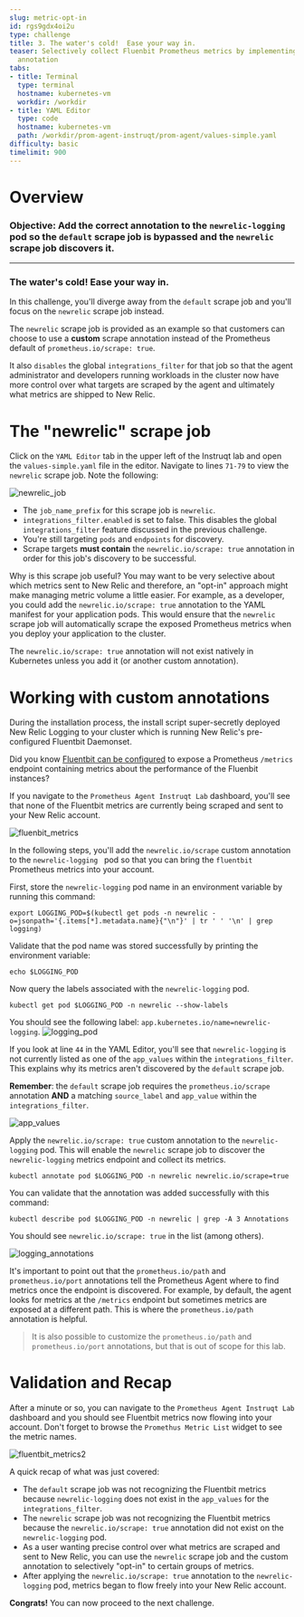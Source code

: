 ```yaml
---
slug: metric-opt-in
id: rgs9gdx4oi2u
type: challenge
title: 3. The water's cold!  Ease your way in.
teaser: Selectively collect Fluenbit Prometheus metrics by implementing a custom scrape
  annotation
tabs:
- title: Terminal
  type: terminal
  hostname: kubernetes-vm
  workdir: /workdir
- title: YAML Editor
  type: code
  hostname: kubernetes-vm
  path: /workdir/prom-agent-instruqt/prom-agent/values-simple.yaml
difficulty: basic
timelimit: 900
---
```

Overview
===

### **Objective:** Add the correct annotation to the `newrelic-logging` pod so the `default` scrape job is bypassed and the `newrelic` scrape job discovers it.

---

### The water's cold!  Ease your way in.

In this challenge, you'll diverge away from the `default` scrape job and you'll focus on the `newrelic` scrape job instead.

The `newrelic` scrape job is provided as an example so that customers can choose to use a **custom** scrape annotation instead of the Prometheus default of `prometheus.io/scrape: true`.

It also `disables` the global `integrations_filter` for that job so that the agent administrator and developers running workloads in the cluster now have more control over what targets are scraped by the agent and ultimately what metrics are shipped to New Relic.


The "newrelic" scrape job
===


Click on the `YAML Editor` tab in the upper left of the Instruqt lab and open the `values-simple.yaml` file in the editor.  Navigate to lines `71-79` to view the `newrelic` scrape job.  Note the following:

![newrelic_job](https://p191.p3.n0.cdn.getcloudapp.com/items/v1uPy8yk/13543c03-4b1d-43d3-8159-5a3b811c53bb.jpg?v=8b6109bed577c1b053b204f437f495a9)

- The `job_name_prefix` for this scrape job is `newrelic`.
- `integrations_filter.enabled` is set to false.  This disables the global `integrations_filter` feature discussed in the previous challenge.
- You're still targeting `pods` and `endpoints` for discovery.
- Scrape targets **must contain** the `newrelic.io/scrape: true` annotation in order for this job's discovery to be successful.

Why is this scrape job useful?  You may want to be very selective about which metrics sent to New Relic and therefore, an "opt-in" approach might make managing metric volume a little easier.  For example, as a developer, you could add the `newrelic.io/scrape: true` annotation to the YAML manifest for your application pods.  This would ensure that the `newrelic` scrape job will automatically scrape the exposed Prometheus metrics when you deploy your application to the cluster.

The  `newrelic.io/scrape: true` annotation will not exist natively in Kubernetes unless you add it (or another custom annotation).


Working with custom annotations
===

During the installation process, the install script super-secretly deployed New Relic Logging to your cluster which is running New Relic's pre-configured Fluentbit Daemonset.

Did you know [Fluentbit can be configured](https://docs.fluentbit.io/manual/pipeline/outputs/prometheus-exporter) to expose a Prometheus `/metrics` endpoint containing metrics about the performance of the Fluenbit instances?

If you navigate to the `Prometheus Agent Instruqt Lab` dashboard, you'll see that none of the Fluentbit metrics are currently being scraped and sent to your New Relic account.

![fluenbit_metrics](https://p191.p3.n0.cdn.getcloudapp.com/items/yAuJ4mmO/354ae4ee-d3fc-4921-933b-3f8bc6836aab.jpg?v=83213441a2812b2a7dc321263cd1740f)

In the following steps, you'll add the `newrelic.io/scrape` custom annotation to the `newrelic-logging ` pod so that you can bring the `fluentbit` Prometheus metrics into your account.

First, store the `newrelic-logging` pod name in an environment variable by running this command:

```
export LOGGING_POD=$(kubectl get pods -n newrelic -o=jsonpath='{.items[*].metadata.name}{"\n"}' | tr ' ' '\n' | grep logging)
```

Validate that the pod name was stored successfully by printing the environment variable:
```
echo $LOGGING_POD
```

Now query the labels associated with the `newrelic-logging` pod.
```
kubectl get pod $LOGGING_POD -n newrelic --show-labels
```

You should see the following label: `app.kubernetes.io/name=newrelic-logging`.
![logging_pod](https://p191.p3.n0.cdn.getcloudapp.com/items/04u6JE8x/6612084c-b3fd-4b07-ac61-94d3186c7b0c.jpg?v=525801992063264be3e7b1de433f584c)

If you look at line `44` in the YAML Editor, you'll see that `newrelic-logging` is not currently listed as one of the `app_values` within the `integrations_filter`.  This explains why its metrics aren't discovered by the `default` scrape job.

**Remember**: the `default` scrape job requires the `prometheus.io/scrape` annotation **AND** a matching `source_label` and `app_value` within the `integrations_filter`.

![app_values](https://p191.p3.n0.cdn.getcloudapp.com/items/nOuKlRr9/2fff8e7c-d242-42dd-896c-b9e934f65b52.jpg?v=c1d9b29f4ae5dc113efe0052588c5e81)

Apply the `newrelic.io/scrape: true` custom annotation to the `newrelic-logging` pod. This will enable the `newrelic` scrape job to discover the `newrelic-logging` metrics endpoint and collect its metrics.

```
kubectl annotate pod $LOGGING_POD -n newrelic newrelic.io/scrape=true
```

You can validate that the annotation was added successfully with this command:

```
kubectl describe pod $LOGGING_POD -n newrelic | grep -A 3 Annotations
```

You should see `newrelic.io/scrape: true` in the list (among others).

![logging_annotations](https://p191.p3.n0.cdn.getcloudapp.com/items/6qub576B/5cc43865-29a4-4673-acf0-f37504d3d364.jpg?v=8e6eef190a4b68a032b0364c0d81fa64)

It's important to point out that the `prometheus.io/path` and `prometheus.io/port` annotations tell the Prometheus Agent where to find metrics once the endpoint is discovered. For example, by default, the agent looks for metrics at the `/metrics` endpoint but sometimes metrics are exposed at a different path.  This is where the `prometheus.io/path` annotation is helpful.

> It is also possible to customize the `prometheus.io/path` and `prometheus.io/port` annotations, but that is out of scope for this lab.



Validation and Recap
===
After a minute or so, you can navigate to the `Prometheus Agent Instruqt Lab` dashboard and you should see Fluentbit metrics now flowing into your account.  Don't forget to browse the `Promethus Metric List` widget to see the metric names.

![fluentbit_metrics2](https://p191.p3.n0.cdn.getcloudapp.com/items/7KuzxGxB/b346b775-c33f-4644-9f64-fdc0928949c6.jpg?v=71c1fd20a70f5aabb6fe67c0a8aae4c5)

A quick recap of what was just covered:

- The `default` scrape job was not recognizing the Fluentbit metrics because `newrelic-logging` does not exist in the `app_values` for the `integrations_filter`.
- The `newrelic` scrape job was not recognizing the Fluentbit metrics because the `newrelic.io/scrape: true` annotation did not exist on the `newrelic-logging` pod.
- As a user wanting precise control over what metrics are scraped and sent to New Relic, you can use the `newrelic` scrape job and the custom annotation to selectively "opt-in" to certain groups of metrics.
- After applying the `newrelic.io/scrape: true` annotation to the `newrelic-logging` pod, metrics began to flow freely into your New Relic account.

**Congrats!**  You can now proceed to the next challenge.